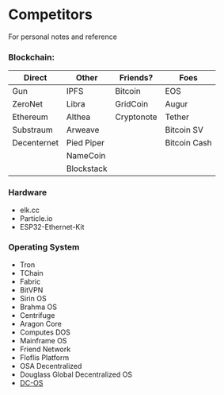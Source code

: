 # Competitors
For personal notes and reference

### Blockchain:

| Direct      | Other      | Friends?    | Foes         |
|-------------|------------|------------|--------------|
| Gun         | IPFS       | Bitcoin    | EOS          |
| ZeroNet     | Libra      | GridCoin   | Augur        |
| Ethereum    | Althea     | Cryptonote | Tether       |
| Substraum   | Arweave    |            | Bitcoin SV   |
| Decenternet | Pied Piper |            | Bitcoin Cash |
|             | NameCoin   |            |              |
|             | Blockstack |            |              |

### Hardware
- elk.cc
- Particle.io
- ESP32-Ethernet-Kit

### Operating System
- Tron
- TChain
- Fabric
- BitVPN
- Sirin OS
- Brahma OS
- Centrifuge
- Aragon Core
- Computes DOS
- Mainframe OS
- Friend Network
- Floflis Platform
- OSA Decentralized
- Douglass Global Decentralized OS  
- [DC-OS](https://dcos.io/)

